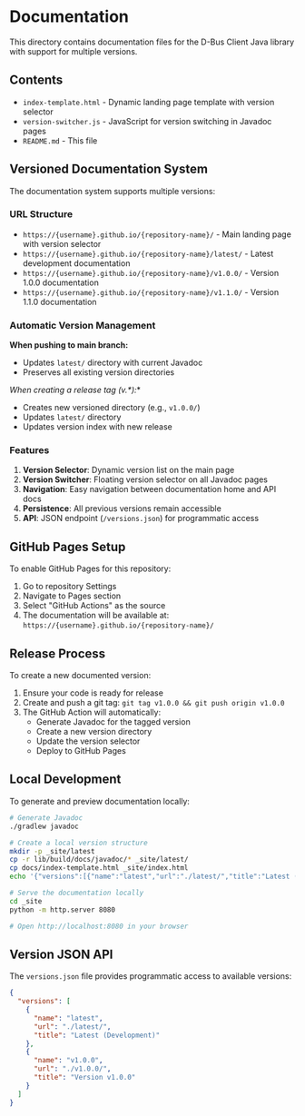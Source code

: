 # Documentation

This directory contains documentation files for the D-Bus Client Java library with support for multiple versions.

## Contents

- `index-template.html` - Dynamic landing page template with version selector
- `version-switcher.js` - JavaScript for version switching in Javadoc pages
- `README.md` - This file

## Versioned Documentation System

The documentation system supports multiple versions:

### URL Structure
- `https://{username}.github.io/{repository-name}/` - Main landing page with version selector
- `https://{username}.github.io/{repository-name}/latest/` - Latest development documentation
- `https://{username}.github.io/{repository-name}/v1.0.0/` - Version 1.0.0 documentation
- `https://{username}.github.io/{repository-name}/v1.1.0/` - Version 1.1.0 documentation

### Automatic Version Management

**When pushing to main branch:**
- Updates `latest/` directory with current Javadoc
- Preserves all existing version directories

**When creating a release tag (v*.*):**
- Creates new versioned directory (e.g., `v1.0.0/`)
- Updates `latest/` directory
- Updates version index with new release

### Features

1. **Version Selector**: Dynamic version list on the main page
2. **Version Switcher**: Floating version selector on all Javadoc pages
3. **Navigation**: Easy navigation between documentation home and API docs
4. **Persistence**: All previous versions remain accessible
5. **API**: JSON endpoint (`/versions.json`) for programmatic access

## GitHub Pages Setup

To enable GitHub Pages for this repository:

1. Go to repository Settings
2. Navigate to Pages section  
3. Select "GitHub Actions" as the source
4. The documentation will be available at: `https://{username}.github.io/{repository-name}/`

## Release Process

To create a new documented version:

1. Ensure your code is ready for release
2. Create and push a git tag: `git tag v1.0.0 && git push origin v1.0.0`
3. The GitHub Action will automatically:
   - Generate Javadoc for the tagged version
   - Create a new version directory
   - Update the version selector
   - Deploy to GitHub Pages

## Local Development

To generate and preview documentation locally:

```bash
# Generate Javadoc
./gradlew javadoc

# Create a local version structure
mkdir -p _site/latest
cp -r lib/build/docs/javadoc/* _site/latest/
cp docs/index-template.html _site/index.html
echo '{"versions":[{"name":"latest","url":"./latest/","title":"Latest (Development)"}]}' > _site/versions.json

# Serve the documentation locally
cd _site
python -m http.server 8080

# Open http://localhost:8080 in your browser
```

## Version JSON API

The `versions.json` file provides programmatic access to available versions:

```json
{
  "versions": [
    {
      "name": "latest",
      "url": "./latest/",
      "title": "Latest (Development)"
    },
    {
      "name": "v1.0.0", 
      "url": "./v1.0.0/",
      "title": "Version v1.0.0"
    }
  ]
}
```